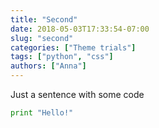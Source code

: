 ```yaml
---
title: "Second"
date: 2018-05-03T17:33:54-07:00
slug: "second"
categories: ["Theme trials"]
tags: ["python", "css"]
authors: ["Anna"]
---
```

Just a sentence with some code

``` python
print "Hello!"
```
